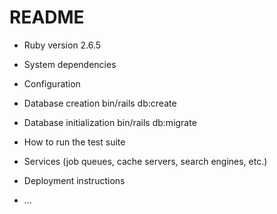 # README

* Ruby version
2.6.5

* System dependencies

* Configuration

* Database creation
bin/rails db:create

* Database initialization
bin/rails db:migrate

* How to run the test suite

* Services (job queues, cache servers, search engines, etc.)

* Deployment instructions

* ...
